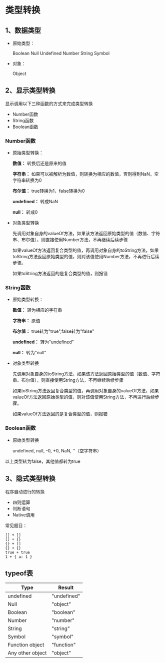 # 类型转换

## 1、数据类型

- 原始类型：

    Boolean    Null    Undefined    Number    String    Symbol

- 对象：

    Object

## 2、显示类型转换

显示调用以下三种函数的方式来完成类型转换

- Number函数
- String函数
- Boolean函数

### Number函数

* 原始类型转换：

    **数值：** 转换后还是原来的值

    **字符串：** 如果可以被解析为数值，则转换为相应的数值，否则得到NaN，空字符串转换为0

    **布尔值：** true转换为1，false转换为0

    **undefined：** 转成NaN

    **null：** 转成0

* 对象类型转换

    先调用对象自身的valueOf方法，如果该方法返回原始类型的值（数值、字符串、布尔值），则直接使用Number方法，不再继续后续步骤

    如果valueOf方法返回复合类型的值，再调用对象自身的toString方法，如果toString方法返回原始类型的值，则对该值使用Number方法，不再进行后续步骤。

    如果toString方法返回的是复合类型的值，则报错


### String函数

* 原始类型转换：

    **数值：** 转为相应的字符串

    **字符串：** 原值

    **布尔值：** true转为"true",false转为"false"

    **undefined：** 转为"undefined"

    **null：** 转为"null"

* 对象类型转换

    先调用对象自身的toString方法，如果该方法返回原始类型的值（数值、字符串、布尔值），则直接使用String方法，不再继续后续步骤

    如果toString方法返回复合类型的值，再调用对象自身的valueOf方法，如果valueOf方法返回原始类型的值，则对该值使用String方法，不再进行后续步骤。

    如果valueOf方法返回的是复合类型的值，则报错


### Boolean函数

* 原始类型转换

    undefined, null, -0, +0, NaN, ''（空字符串）
    
以上类型转为false，其他值都转为true


## 3、隐式类型转换

程序自动进行的转换

- 四则运算
- 判断语句
- Native调用

常见题目：

    [] + []
    [] + {}
    {} + []
    {} + {}
    true + true
    1 + { a: 1 }


## typeof表

Type|Result
-|-
undefined|"undefined"
Null|"object"
Boolean|"boolean"
Number|"number"
String|"string"
Symbol|"symbol"
Function object|"function"
Any other object|"object"
